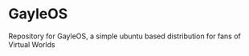 GayleOS
=======

Repository for GayleOS, a simple ubuntu based distribution for fans of Virtual Worlds
